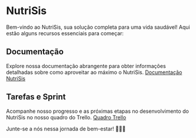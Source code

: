 # NutriSis

Bem-vindo ao NutriSis, sua solução completa para uma vida saudável! Aqui estão alguns recursos essenciais para começar:

## Documentação

Explore nossa documentação abrangente para obter informações detalhadas sobre como aproveitar ao máximo o NutriSis. [Documentação NutriSis](https://docs.google.com/document/d/1bT_7mcjUZc_sRQnB9w8WWUcT-v-CP6jDQ1ozP-bGq8M/edit#heading=h.gjdgxsw)

## Tarefas e Sprint

Acompanhe nosso progresso e as próximas etapas no desenvolvimento do NutriSis no nosso quadro do Trello. [Quadro Trello](https://trello.com/b/L6QnJj5a/nutrisis) 


Junte-se a nós nessa jornada de bem-estar! 🥦🏋️‍♂️
